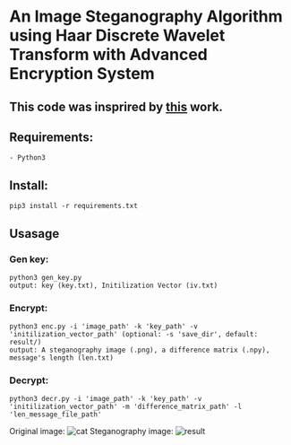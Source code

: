 # An Image Steganography Algorithm using Haar Discrete Wavelet Transform with Advanced Encryption System
## This code was insprired by [this](https://www.researchgate.net/publication/308881224_An_Image_Steganography_Algorithm_using_Haar_Discrete_Wavelet_Transform_with_Advanced_Encryption_System) work.
## Requirements:
    - Python3
## Install:
    pip3 install -r requirements.txt
## Usasage
 ### Gen key: 
    python3 gen_key.py
    output: key (key.txt), Initilization Vector (iv.txt)
 ### Encrypt: 
    python3 enc.py -i 'image_path' -k 'key_path' -v 'initilization_vector_path' (optional: -s 'save_dir', default: result/)
    output: A steganography image (.png), a difference matrix (.npy), message's length (len.txt)
 ### Decrypt: 
    python3 decr.py -i 'image_path' -k 'key_path' -v 'initilization_vector_path' -m 'difference_matrix_path' -l 'len_message_file_path'
  Original image: 
  ![cat](https://user-images.githubusercontent.com/45412532/80183856-cb456c00-8633-11ea-9abe-6424b7279e1e.png)
  Steganography image: 
  ![result](https://user-images.githubusercontent.com/45412532/80183921-e4e6b380-8633-11ea-8d27-95dc51b1fa22.png)

    
